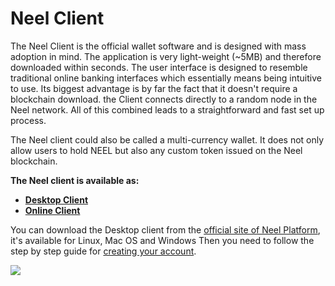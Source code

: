 # Neel Client

The Neel Client is the official wallet software and is designed with mass adoption in mind.
The application is very light-weight \(~5MB\) and therefore downloaded within seconds. The user interface is designed to resemble traditional online banking interfaces which essentially means being intuitive to use. Its biggest advantage is by far the fact that it doesn't require a blockchain download. the Client connects directly to a random node in the Neel network. All of this combined leads to a straightforward and fast set up process.

The Neel client could also be called a multi-currency wallet. It does not only allow users to hold NEEL but also any custom token issued on the Neel blockchain.

**The Neel client is available as:**

* [**Desktop Client**](https://neelplatform.com/product)
* [**Online Client**](https://client.neelplatform.com/)

You can download the Desktop client from the [official site of Neel Platform](https://neelplatform.com/), it's available for Linux, Mac OS and Windows Then you need to follow the step by step guide for [creating your account](account-management/creating-an-account.md).

![](/_assets/install-neel-client-screenshot.png)
